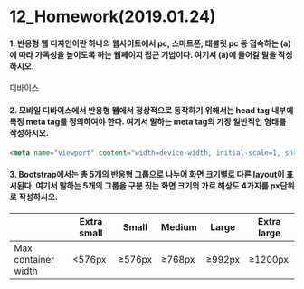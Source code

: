 # 12_Homework(2019.01.24)

#### 1. 반응형 웹 디자인이란 하나의 웹사이트에서 pc, 스마트폰, 태블릿 pc 등 접속하는 (a)에 따라 가독성을 높이도록 하는 웹페이지 접근 기법이다. 여기서 (a)에 들어갈 말을 작성하시오.

디바이스



#### 2. 모바일 디바이스에서 반응형 웹에서 정상적으로 동작하기 위해서는 head tag 내부에 특정 meta tag를 정의하여야 한다. 여기서 말하는 meta tag의 가장 일반적인 형태를 작성하시오.

```html
<meta name="viewport" content="width=device-width, initial-scale=1, shrink-to-fit=no">
```



#### 3. Bootstrap에서는 총 5개의 반응형 그룹으로 나누어 화면 크기별로 다른 layout이 표시된다. 여기서 말하는 5개의 그룹을 구분 짓는 화면 크기의 가로 해상도 4가지를 px단위로 작성하시오.

|                     | Extra small | Small  | Medium | Large  | Extra large |
| ------------------- | ----------- | ------ | ------ | ------ | ----------- |
| Max container width | <576px      | ≥576px | ≥768px | ≥992px | ≥1200px     |

